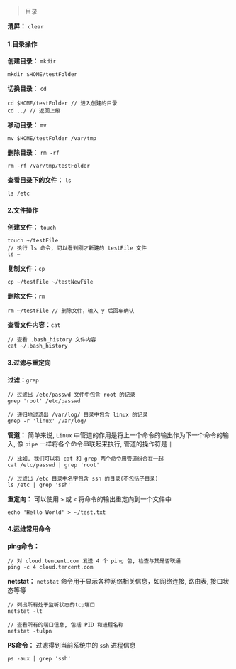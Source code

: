> 目录
>
>

**清屏：** `clear`

#### 1.目录操作

**创建目录：** `mkdir`

    mkdir $HOME/testFolder

**切换目录：** `cd`

    cd $HOME/testFolder // 进入创建的目录
    cd ../ // 返回上级
    
**移动目录：** `mv`

    mv $HOME/testFolder /var/tmp
    
**删除目录：** `rm -rf`

    rm -rf /var/tmp/testFolder
    
**查看目录下的文件：** `ls`

    ls /etc

#### 2.文件操作
**创建文件：** `touch`

    touch ~/testFile
    // 执行 ls 命令, 可以看到刚才新建的 testFile 文件
    ls ~

**复制文件：**`cp`

    cp ~/testFile ~/testNewFile
    
**删除文件：**`rm`

    rm ~/testFile // 删除文件，输入 y 后回车确认
    
**查看文件内容：**`cat`

    // 查看 .bash_history 文件内容
    cat ~/.bash_history
    
#### 3.过滤与重定向
**过滤：**`grep`

    // 过滤出 /etc/passwd 文件中包含 root 的记录
    grep 'root' /etc/passwd
    
    // 递归地过滤出 /var/log/ 目录中包含 linux 的记录
    grep -r 'linux' /var/log/
    
**管道：** 简单来说, `Linux` 中管道的作用是将上一个命令的输出作为下一个命令的输入, 像 `pipe` 一样将各个命令串联起来执行, 管道的操作符是 `|`

    // 比如, 我们可以将 cat 和 grep 两个命令用管道组合在一起
    cat /etc/passwd | grep 'root'
    
    // 过滤出 /etc 目录中名字包含 ssh 的目录(不包括子目录)
    ls /etc | grep 'ssh'
    
**重定向：** 可以使用 `>` 或 `<` 将命令的输出重定向到一个文件中

    echo 'Hello World' > ~/test.txt
    
#### 4.运维常用命令
**ping命令：**

    // 对 cloud.tencent.com 发送 4 个 ping 包, 检查与其是否联通
    ping -c 4 cloud.tencent.com
    
**netstat：** `netstat` 命令用于显示各种网络相关信息，如网络连接, 路由表, 接口状态等等

    // 列出所有处于监听状态的tcp端口
    netstat -lt
    
    // 查看所有的端口信息, 包括 PID 和进程名称
    netstat -tulpn
    
**PS命令：** 过滤得到当前系统中的 `ssh` 进程信息

    ps -aux | grep 'ssh'